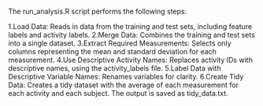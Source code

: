 The run_analysis.R script performs the following steps:

1.Load Data: Reads in data from the training and test sets, including feature labels and activity labels.
2.Merge Data: Combines the training and test sets into a single dataset.
3.Extract Required Measurements: Selects only columns representing the mean and standard deviation for each measurement.
4.Use Descriptive Activity Names: Replaces activity IDs with descriptive names, using the activity_labels file.
5.Label Data with Descriptive Variable Names: Renames variables for clarity.
6.Create Tidy Data: Creates a tidy dataset with the average of each measurement for each activity and each subject. The output is saved as tidy_data.txt.
